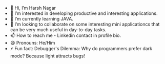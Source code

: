 - 👋 Hi, I’m Harsh Nagar
- 👀 I’m interested in developing productive and interesting applications.
- 🌱 I’m currently learning JAVA.
- 💞️ I’m looking to collaborate on some interesting mini applicationcs that can be very much useful in day-to-day tasks.
- 📫 How to reach me - Linkedin contact in profile bio.
- 😄 Pronouns: He/Him
- ⚡ Fun fact: Debugger's Dilemma: Why do programmers prefer dark mode? Because light attracts bugs!

<!---
harsh-nagar-git/harsh-nagar-git is a ✨ special ✨ repository because its `README.md` (this file) appears on your GitHub profile.
You can click the Preview link to take a look at your changes.
--->
